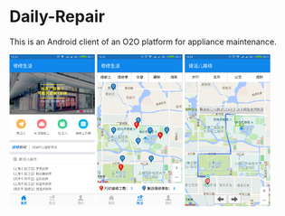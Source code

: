 # Daily-Repair

This is an Android client of an O2O platform for appliance maintenance.

<p align="left">
    <img width="30%" height="30%" src="demo/demo_1.png">
    <img width="30%" height="30%" src="demo/demo_2.png">
    <img width="30%" height="30%" src="demo/demo_3.png">
</p>